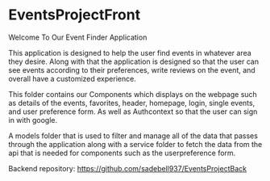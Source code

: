 # EventsProjectFront

Welcome To Our Event Finder Application

This application is designed to help the user find events in whatever area they desire. Along with that the application is designed so that the user can see events according to their preferences, write reviews on the event, and overall have a customized experience. 

This folder contains our Components which displays on the webpage such as details of the events, favorites, header, homepage, login, single events, and user preference form. As well as Authcontext so that the user can sign in with google.

A models folder that is used to filter and manage all of the data that passes through the application along with a service folder to fetch the data from the api that is needed for components such as the userpreference form.





Backend repository: https://github.com/sadebell937/EventsProjectBack



